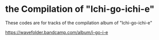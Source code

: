# the Compilation of "Ichi-go-ichi-e"

These codes are for tracks of the compilation album of "Ichi-go-ichi-e"

https://wavefolder.bandcamp.com/album/i-go-i-e
